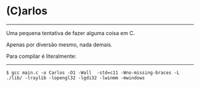 # (C)arlos

------------------------

Uma pequena tentativa de fazer alguma coisa em C.

Apenas por diversão mesmo, nada demais.

Para compilar é literalmente:

------------------------

```
$ gcc main.c -o Carlos -O1 -Wall  -std=c11 -Wno-missing-braces -L ./lib/ -lraylib -lopengl32 -lgdi32 -lwinmm -mwindows
```
